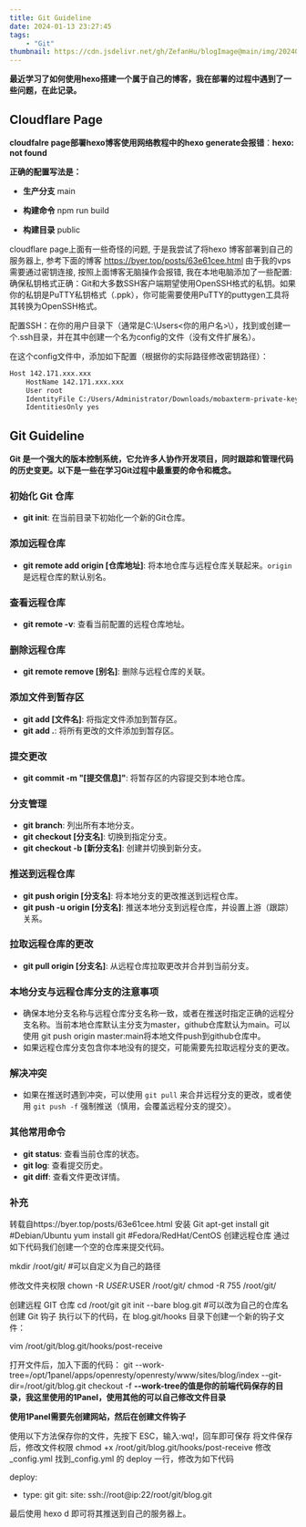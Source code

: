 ```yaml
---
title: Git Guideline
date: 2024-01-13 23:27:45
tags:
    - "Git"
thumbnail: https://cdn.jsdelivr.net/gh/ZefanHu/blogImage@main/img/20240113232846.png
---
```


**最近学习了如何使用hexo搭建一个属于自己的博客，我在部署的过程中遇到了一些问题，在此记录。**

## Cloudflare Page



**cloudfalre page部署hexo博客使用网络教程中的hexo generate会报错**：**hexo: not found**

**正确的配置写法是：**

* **生产分支** main

* **构建命令** npm run build

* **构建目录** public

cloudflare page上面有一些奇怪的问题, 于是我尝试了将hexo 博客部署到自己的服务器上, 参考下面的博客
https://byer.top/posts/63e61cee.html
由于我的vps需要通过密钥连接, 按照上面博客无脑操作会报错, 我在本地电脑添加了一些配置:
确保私钥格式正确：Git和大多数SSH客户端期望使用OpenSSH格式的私钥。如果你的私钥是PuTTY私钥格式（.ppk），你可能需要使用PuTTY的puttygen工具将其转换为OpenSSH格式。

配置SSH：在你的用户目录下（通常是C:\Users\<你的用户名>\），找到或创建一个.ssh目录，并在其中创建一个名为config的文件（没有文件扩展名）。

在这个config文件中，添加如下配置（根据你的实际路径修改密钥路径）：
```bash
Host 142.171.xxx.xxx
    HostName 142.171.xxx.xxx
    User root
    IdentityFile C:/Users/Administrator/Downloads/mobaxterm-private-key/1002
    IdentitiesOnly yes
```


## Git Guideline

**Git 是一个强大的版本控制系统，它允许多人协作开发项目，同时跟踪和管理代码的历史变更。以下是一些在学习Git过程中最重要的命令和概念。**

### 初始化 Git 仓库

- **git init**: 在当前目录下初始化一个新的Git仓库。

### 添加远程仓库

- **git remote add origin [仓库地址]**: 将本地仓库与远程仓库关联起来。`origin`是远程仓库的默认别名。

### 查看远程仓库

- **git remote -v**: 查看当前配置的远程仓库地址。

### 删除远程仓库

- **git remote remove [别名]**: 删除与远程仓库的关联。

### 添加文件到暂存区

- **git add [文件名]**: 将指定文件添加到暂存区。
- **git add .**: 将所有更改的文件添加到暂存区。

### 提交更改

- **git commit -m "[提交信息]"**: 将暂存区的内容提交到本地仓库。

### 分支管理

- **git branch**: 列出所有本地分支。
- **git checkout [分支名]**: 切换到指定分支。
- **git checkout -b [新分支名]**: 创建并切换到新分支。

### 推送到远程仓库

- **git push origin [分支名]**: 将本地分支的更改推送到远程仓库。
- **git push -u origin [分支名]**: 推送本地分支到远程仓库，并设置上游（跟踪）关系。

### 拉取远程仓库的更改

- **git pull origin [分支名]**: 从远程仓库拉取更改并合并到当前分支。

### 本地分支与远程仓库分支的注意事项

- 确保本地分支名称与远程仓库分支名称一致，或者在推送时指定正确的远程分支名称。当前本地仓库默认主分支为master，github仓库默认为main。可以使用 git push origin master:main将本地文件push到github仓库中。
- 如果远程仓库分支包含你本地没有的提交，可能需要先拉取远程分支的更改。

### 解决冲突

- 如果在推送时遇到冲突，可以使用 `git pull` 来合并远程分支的更改，或者使用 `git push -f` 强制推送（慎用，会覆盖远程分支的提交）。

### 其他常用命令

- **git status**: 查看当前仓库的状态。
- **git log**: 查看提交历史。
- **git diff**: 查看文件更改详情。

### 补充
转载自https://byer.top/posts/63e61cee.html
安装 Git
apt-get install git #Debian/Ubuntu
yum install git #Fedora/RedHat/CentOS
创建远程仓库
通过如下代码我们创建一个空的仓库来提交代码。

mkdir /root/git/ #可以自定义为自己的路径

修改文件夹权限
chown -R $USER:$USER /root/git/
chmod -R 755 /root/git/

创建远程 GIT 仓库
cd /root/git
git init --bare blog.git #可以改为自己的仓库名
创建 Git 钩子
执行以下的代码，在 blog.git/hooks 目录下创建一个新的钩子文件：

vim /root/git/blog.git/hooks/post-receive

打开文件后，加入下面的代码：
git --work-tree=/opt/1panel/apps/openresty/openresty/www/sites/blog/index --git-dir=/root/git/blog.git checkout -f
**--work-tree的值是你的前端代码保存的目录，我这里使用的1Panel，使用其他的可以自己修改文件目录**

**使用1Panel需要先创建网站，然后在创建文件钩子** 


使用以下方法保存你的文件，先按下 ESC，输入:wq!，回车即可保存
将文件保存后，修改文件权限
chmod +x /root/git/blog.git/hooks/post-receive
修改_config.yml
找到_config.yml 的 deploy 一行，修改为如下代码

deploy:
  - type: git
    git: 
      site: ssh://root@ip:22/root/git/blog.git

最后使用 hexo d 即可将其推送到自己的服务器上。